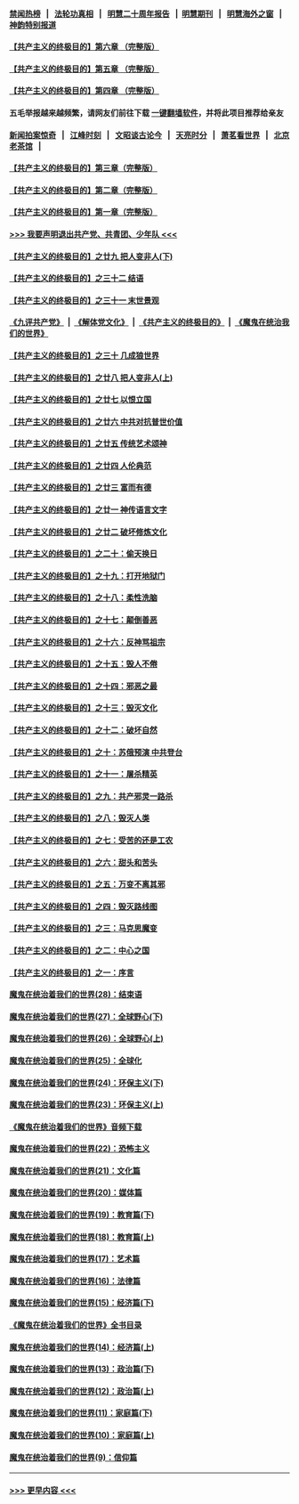 #### [禁闻热榜](热点新闻.md?=0)  &nbsp;&nbsp;|&nbsp;&nbsp; [法轮功真相](https://github.com/gfw-breaker/truth/blob/master/README.md?=0) &nbsp;&nbsp;|&nbsp;&nbsp; [明慧二十周年报告](https://github.com/gfw-breaker/mh-reports/blob/master/README.md?=0) &nbsp;&nbsp;|&nbsp;&nbsp;[明慧期刊](https://github.com/gfw-breaker/mh-qikan) &nbsp;&nbsp;|&nbsp;&nbsp; [明慧海外之窗](https://github.com/gfw-breaker/mh-news/blob/master/README.md?=0) &nbsp;&nbsp;|&nbsp;&nbsp; [神韵特别报道](https://github.com/gfw-breaker/mh-news/blob/master/shenyun.md?=0)
#### [【共产主义的终极目的】第六章 （完整版）](../pages/nsc422/n11428913.md?t=03130302) 
#### [【共产主义的终极目的】第五章 （完整版）](../pages/nsc422/n11428912.md?t=03130302) 
#### [【共产主义的终极目的】第四章 （完整版）](../pages/nsc422/n11428907.md?t=03130302) 
#### 五毛举报越来越频繁，请网友们前往下载 [一键翻墙软件](https://github.com/gfw-breaker/ssr-accounts)，并将此项目推荐给亲友
#### [新闻拍案惊奇](https://github.com/gfw-breaker/banned-news/blob/master/pages/link4.md) &nbsp;&nbsp;|&nbsp;&nbsp; [江峰时刻](https://github.com/gfw-breaker/banned-news/blob/master/pages/link4.md) &nbsp;&nbsp;|&nbsp;&nbsp; [文昭谈古论今](https://github.com/gfw-breaker/banned-news/blob/master/pages/link4.md) &nbsp;&nbsp;|&nbsp;&nbsp; [天亮时分](https://github.com/gfw-breaker/banned-news/blob/master/pages/link4.md) &nbsp;&nbsp;|&nbsp;&nbsp; [萧茗看世界](https://github.com/gfw-breaker/banned-news/blob/master/pages/link4.md) &nbsp;&nbsp;|&nbsp;&nbsp; [北京老茶馆](https://github.com/gfw-breaker/banned-news/blob/master/pages/link4.md) &nbsp;&nbsp;|&nbsp;&nbsp; 
#### [【共产主义的终极目的】第三章（完整版）](../pages/nsc422/n11428848.md?t=03130302) 
#### [【共产主义的终极目的】第二章（完整版）](../pages/nsc422/n11428831.md?t=03130302) 
#### [【共产主义的终极目的】第一章（完整版）](../pages/nsc422/n11417651.md?t=03130302) 
#### [>>> 我要声明退出共产党、共青团、少年队 <<<](https://github.com/begood0513/goodnews/blob/master/quit/letter.md) 
#### [【共产主义的终极目的】之廿九 把人变非人(下)](../pages/nsc422/n11344140.md?t=03130302) 
#### [【共产主义的终极目的】之三十二 结语](../pages/nsc422/n11360535.md?t=03130302) 
#### [【共产主义的终极目的】之三十一 末世景观](../pages/nsc422/n11351129.md?t=03130302) 
#### [《九评共产党》](https://github.com/begood0513/9ping.md/blob/master/README.md) &nbsp;|&nbsp; [《解体党文化》](../../../../jtdwh.md/blob/master/README.md)  &nbsp;|&nbsp; [《共产主义的终极目的》](../../../../gczydzjmd.md/blob/master/README.md) &nbsp;|&nbsp; [《魔鬼在统治我们的世界》](../../../../mgztzwmdsj.md/blob/master/README.md) 
#### [【共产主义的终极目的】之三十 几成狼世界](../pages/nsc422/n11348280.md?t=03130302) 
#### [【共产主义的终极目的】之廿八 把人变非人(上)](../pages/nsc422/n11340492.md?t=03130302) 
#### [【共产主义的终极目的】之廿七 以恨立国](../pages/nsc422/n11336944.md?t=03130302) 
#### [【共产主义的终极目的】之廿六 中共对抗普世价值](../pages/nsc422/n11324785.md?t=03130302) 
#### [【共产主义的终极目的】之廿五 传统艺术颂神](../pages/nsc422/n11296396.md?t=03130302) 
#### [【共产主义的终极目的】之廿四 人伦典范](../pages/nsc422/n11296397.md?t=03130302) 
#### [【共产主义的终极目的】之廿三 富而有德](../pages/nsc422/n11283598.md?t=03130302) 
#### [【共产主义的终极目的】之廿一 神传语言文字](../pages/nsc422/n11263265.md?t=03130302) 
#### [【共产主义的终极目的】之廿二 破坏修炼文化](../pages/nsc422/n11245728.md?t=03130302) 
#### [【共产主义的终极目的】之二十：偷天换日](../pages/nsc422/n11238846.md?t=03130302) 
#### [【共产主义的终极目的】之十九：打开地狱门](../pages/nsc422/n11206376.md?t=03130302) 
#### [【共产主义的终极目的】之十八：柔性洗脑](../pages/nsc422/n11199994.md?t=03130302) 
#### [【共产主义的终极目的】之十七：颠倒善恶](../pages/nsc422/n11179782.md?t=03130302) 
#### [【共产主义的终极目的】之十六：反神骂祖宗](../pages/nsc422/n11166798.md?t=03130302) 
#### [【共产主义的终极目的】之十五：毁人不倦](../pages/nsc422/n11166792.md?t=03130302) 
#### [【共产主义的终极目的】之十四：邪恶之最](../pages/nsc422/n11150249.md?t=03130302) 
#### [【共产主义的终极目的】之十三：毁灭文化](../pages/nsc422/n11135227.md?t=03130302) 
#### [【共产主义的终极目的】之十二：破坏自然](../pages/nsc422/n11135214.md?t=03130302) 
#### [【共产主义的终极目的】之十：苏俄预演 中共登台](../pages/nsc422/n11118424.md?t=03130302) 
#### [【共产主义的终极目的】之十一：屠杀精英](../pages/nsc422/n11118442.md?t=03130302) 
#### [【共产主义的终极目的】之九：共产邪灵一路杀](../pages/nsc422/n11114139.md?t=03130302) 
#### [【共产主义的终极目的】之八：毁灭人类](../pages/nsc422/n11108503.md?t=03130302) 
#### [【共产主义的终极目的】之七：受苦的还是工农](../pages/nsc422/n11101809.md?t=03130302) 
#### [【共产主义的终极目的】之六：甜头和苦头](../pages/nsc422/n11096971.md?t=03130302) 
#### [【共产主义的终极目的】之五：万变不离其邪](../pages/nsc422/n11091285.md?t=03130302) 
#### [【共产主义的终极目的】之四：毁灭路线图](../pages/nsc422/n11086284.md?t=03130302) 
#### [【共产主义的终极目的】之三：马克思魔变](../pages/nsc422/n11061941.md?t=03130302) 
#### [【共产主义的终极目的】之二：中心之国](../pages/nsc422/n11047728.md?t=03130302) 
#### [【共产主义的终极目的】之一：序言](../pages/nsc422/n11086077.md?t=03130302) 
#### [魔鬼在统治着我们的世界(28)：结束语](../pages/nsc422/n10936246.md?t=03130302) 
#### [魔鬼在统治着我们的世界(27)：全球野心(下)](../pages/nsc422/n10928319.md?t=03130302) 
#### [魔鬼在统治着我们的世界(26)：全球野心(上)](../pages/nsc422/n10900318.md?t=03130302) 
#### [魔鬼在统治着我们的世界(25)：全球化](../pages/nsc422/n10788205.md?t=03130302) 
#### [魔鬼在统治着我们的世界(24)：环保主义(下)](../pages/nsc422/n10695307.md?t=03130302) 
#### [魔鬼在统治着我们的世界(23)：环保主义(上)](../pages/nsc422/n10688613.md?t=03130302) 
#### [《魔鬼在统治着我们的世界》音频下载](../pages/nsc422/n10635553.md?t=03130302) 
#### [魔鬼在统治着我们的世界(22)：恐怖主义](../pages/nsc422/n10614727.md?t=03130302) 
#### [魔鬼在统治着我们的世界(21)：文化篇](../pages/nsc422/n10597706.md?t=03130302) 
#### [魔鬼在统治着我们的世界(20)：媒体篇](../pages/nsc422/n10586579.md?t=03130302) 
#### [魔鬼在统治着我们的世界(19)：教育篇(下)](../pages/nsc422/n10564808.md?t=03130302) 
#### [魔鬼在统治着我们的世界(18)：教育篇(上)](../pages/nsc422/n10526970.md?t=03130302) 
#### [魔鬼在统治着我们的世界(17)：艺术篇](../pages/nsc422/n10499093.md?t=03130302) 
#### [魔鬼在统治着我们的世界(16)：法律篇](../pages/nsc422/n10485969.md?t=03130302) 
#### [魔鬼在统治着我们的世界(15)：经济篇(下)](../pages/nsc422/n10469975.md?t=03130302) 
#### [《魔鬼在统治着我们的世界》全书目录](../pages/nsc422/n10464261.md?t=03130302) 
#### [魔鬼在统治着我们的世界(14)：经济篇(上)](../pages/nsc422/n10457370.md?t=03130302) 
#### [魔鬼在统治着我们的世界(13)：政治篇(下)](../pages/nsc422/n10448270.md?t=03130302) 
#### [魔鬼在统治着我们的世界(12)：政治篇(上)](../pages/nsc422/n10444576.md?t=03130302) 
#### [魔鬼在统治着我们的世界(11)：家庭篇(下)](../pages/nsc422/n10440961.md?t=03130302) 
#### [魔鬼在统治着我们的世界(10)：家庭篇(上)](../pages/nsc422/n10435448.md?t=03130302) 
#### [魔鬼在统治着我们的世界(9)：信仰篇](../pages/nsc422/n10432159.md?t=03130302) 

----
#### [ >>> 更早内容 <<< ](../indexes/nsc422-earlier.md)
